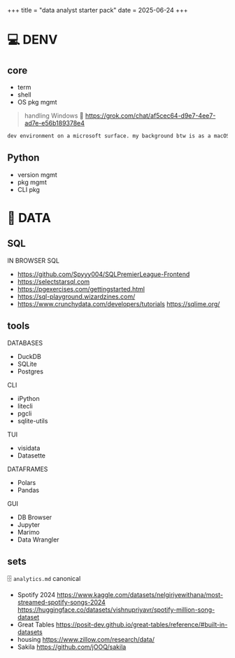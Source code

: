 +++
title = "data analyst starter pack"
date = 2025-06-24
+++

# 💻 DENV

## core

* term
* shell
* OS pkg mgmt
> handling Windows 🔗 https://grok.com/chat/af5cec64-d9e7-4ee7-ad7e-e56b189378e4
```txt
dev environment on a microsoft surface. my background btw is as a macOS user, homebrew for system package mgmt and pyenv/pipx for python package mgmt, VS Code / Neovim for editing, use a lot of CLIs (litecli) and TUIs (visidata), iTerm for terminal. don't know much about Windows dev, know that WSL is a thing and that Python version mgmt on Windows seems to be in flux. https://peps.python.org/pep-0773/
```

## Python

* version mgmt
* pkg mgmt
* CLI pkg

# 🔢 DATA

## SQL

IN BROWSER SQL
* https://github.com/Spyyy004/SQLPremierLeague-Frontend
* https://selectstarsql.com
* https://pgexercises.com/gettingstarted.html
* https://sql-playground.wizardzines.com/
* https://www.crunchydata.com/developers/tutorials https://sqlime.org/

## tools

DATABASES
* DuckDB
* SQLite
* Postgres

CLI
* iPython
* litecli
* pgcli
* sqlite-utils

TUI
* visidata
* Datasette

DATAFRAMES
* Polars
* Pandas

GUI
* DB Browser
* Jupyter
* Marimo
* Data Wrangler

## sets

🗄️ `analytics.md` canonical

* Spotify 2024 https://www.kaggle.com/datasets/nelgiriyewithana/most-streamed-spotify-songs-2024 https://huggingface.co/datasets/vishnupriyavr/spotify-million-song-dataset
* Great Tables https://posit-dev.github.io/great-tables/reference/#built-in-datasets
* housing https://www.zillow.com/research/data/
* Sakila https://github.com/jOOQ/sakila